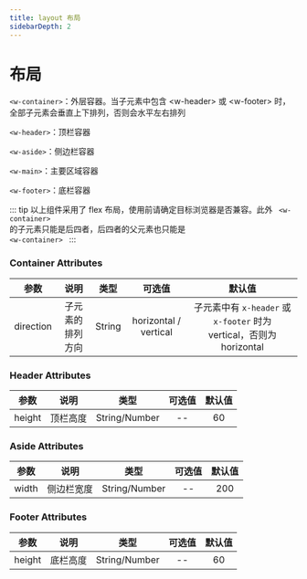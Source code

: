 ```yaml
---
title: layout 布局
sidebarDepth: 2
---
```

# 布局

<p><code>&lt;w-container></code>：外层容器。当子元素中包含 &lt;w-header> 或 &lt;w-footer> 时，全部子元素会垂直上下排列，否则会水平左右排列</p>
<p><code>&lt;w-header></code>：顶栏容器</p>
<p><code>&lt;w-aside></code>：侧边栏容器</p>
<p><code>&lt;w-main></code>：主要区域容器</p>
<p><code>&lt;w-footer></code>：底栏容器</p>

::: tip
以上组件采用了 flex 布局，使用前请确定目标浏览器是否兼容。此外 <code> &lt;w-container> </code> 的子元素只能是后四者，后四者的父元素也只能是 <code> &lt;w-container> </code>
:::
<ClientOnly>
 <layout-demos></layout-demos>
</ClientOnly>

### Container Attributes
|参数| 说明 |  类型  | 可选值 | 默认值 |
| :-------------: |:-------------:| :-----:|:-----:|:-----:|
| direction | 子元素的排列方向 |    String | horizontal / vertical | 子元素中有 `x-header` 或 `x-footer` 时为 vertical，否则为 horizontal

### Header Attributes
|参数|  说明  |  类型  | 可选值 | 默认值 |
| :-------------: |:----:| :-----:|:-----:|:-----:|
| height | 顶栏高度 |    String/Number | -- | 60

### Aside Attributes
|参数| 说明 |  类型  | 可选值 | 默认值 |
| :-------------: |:-------------:| :-----:|:-----:|:-----:|
| width | 侧边栏宽度 |    String/Number | -- | 200

### Footer Attributes
|参数| 说明 |  类型  | 可选值 | 默认值 |
| :-------------: |:-------------:| :-----:|:-----:|:-----:|
| height | 底栏高度 |    String/Number | -- | 60
